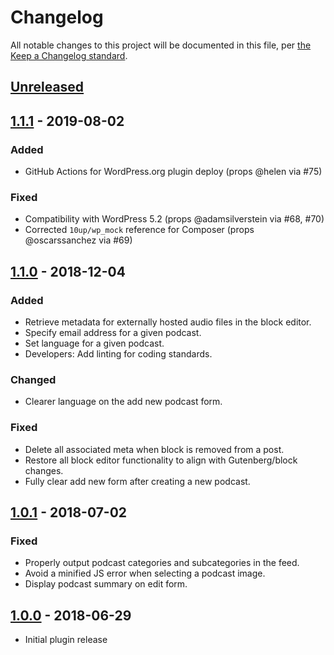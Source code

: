 # Changelog

All notable changes to this project will be documented in this file, per [the Keep a Changelog standard](http://keepachangelog.com/).

## [Unreleased]

## [1.1.1] - 2019-08-02
### Added
- GitHub Actions for WordPress.org plugin deploy (props @helen via #75)

### Fixed
- Compatibility with WordPress 5.2 (props @adamsilverstein via #68, #70)
- Corrected `10up/wp_mock` reference for Composer (props @oscarssanchez via #69)

## [1.1.0] - 2018-12-04
### Added
- Retrieve metadata for externally hosted audio files in the block editor.
- Specify email address for a given podcast.
- Set language for a given podcast.
- Developers: Add linting for coding standards.

### Changed
- Clearer language on the add new podcast form.

### Fixed
- Delete all associated meta when block is removed from a post.
- Restore all block editor functionality to align with Gutenberg/block changes.
- Fully clear add new form after creating a new podcast.

## [1.0.1] - 2018-07-02
### Fixed
- Properly output podcast categories and subcategories in the feed.
- Avoid a minified JS error when selecting a podcast image.
- Display podcast summary on edit form.

## [1.0.0] - 2018-06-29
- Initial plugin release

[Unreleased]: https://github.com/10up/simple-podcasting/compare/1.1.1...develop
[1.1.1]: https://github.com/10up/simple-podcasting/compare/f8a958c...1.1.1
[1.1.0]: https://github.com/10up/simple-podcasting/compare/1.0.1...f8a958c
[1.0.1]: https://github.com/10up/simple-podcasting/compare/1.0.0...1.0.1
[1.0.0]: https://github.com/10up/simple-podcasting/releases/tag/1.0.0
